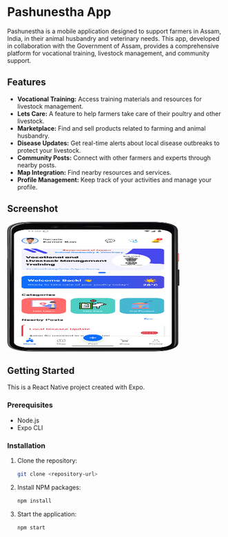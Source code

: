 # Pashunestha App

Pashunestha is a mobile application designed to support farmers in Assam, India, in their animal husbandry and veterinary needs. This app, developed in collaboration with the Government of Assam, provides a comprehensive platform for vocational training, livestock management, and community support.

## Features

-   **Vocational Training:** Access training materials and resources for livestock management.
-   **Lets Care:** A feature to help farmers take care of their poultry and other livestock.
-   **Marketplace:** Find and sell products related to farming and animal husbandry.
-   **Disease Updates:** Get real-time alerts about local disease outbreaks to protect your livestock.
-   **Community Posts:** Connect with other farmers and experts through nearby posts.
-   **Map Integration:** Find nearby resources and services.
-   **Profile Management:** Keep track of your activities and manage your profile.

## Screenshot

<img src="assets/homeScreen.png" width="400" height="300" alt="App Screenshot">

## Getting Started

This is a React Native project created with Expo.

### Prerequisites

-   Node.js
-   Expo CLI

### Installation

1.  Clone the repository:
    ```sh
    git clone <repository-url>
    ```
2.  Install NPM packages:
    ```sh
    npm install
    ```
3.  Start the application:
    ```sh
    npm start
    ```
